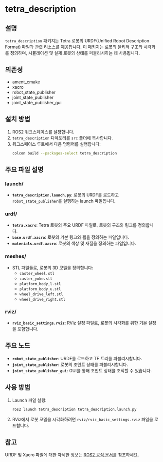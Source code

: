 # tetra_description

## 설명
`tetra_description` 패키지는 Tetra 로봇의 URDF(Unified Robot Description Format) 파일과 관련 리소스를 제공합니다. 이 패키지는 로봇의 물리적 구조와 시각화를 정의하며, 시뮬레이션 및 실제 로봇의 상태를 퍼블리시하는 데 사용됩니다.

## 의존성
- ament_cmake
- xacro
- robot_state_publisher
- joint_state_publisher
- joint_state_publisher_gui

## 설치 방법
1. ROS2 워크스페이스를 설정합니다.
2. `tetra_description` 디렉토리를 `src` 폴더에 복사합니다.
3. 워크스페이스 루트에서 다음 명령어를 실행합니다:
   ```bash
   colcon build --packages-select tetra_description
   ```

## 주요 파일 설명
### launch/
- **`tetra_description.launch.py`**: 로봇의 URDF를 로드하고 `robot_state_publisher`를 실행하는 launch 파일입니다.

### urdf/
- **`tetra.xacro`**: Tetra 로봇의 주요 URDF 파일로, 로봇의 구조와 링크를 정의합니다.
- **`base.urdf.xacro`**: 로봇의 기본 링크와 휠을 정의하는 파일입니다.
- **`materials.urdf.xacro`**: 로봇의 색상 및 재질을 정의하는 파일입니다.

### meshes/
- STL 파일들로, 로봇의 3D 모델을 정의합니다:
  - `caster_wheel.stl`
  - `caster_yoke.stl`
  - `platform_body_l.stl`
  - `platform_body_u.stl`
  - `wheel_drive_left.stl`
  - `wheel_drive_right.stl`

### rviz/
- **`rviz_basic_settings.rviz`**: RViz 설정 파일로, 로봇의 시각화를 위한 기본 설정을 포함합니다.

## 주요 노드
- **`robot_state_publisher`**: URDF를 로드하고 TF 트리를 퍼블리시합니다.
- **`joint_state_publisher`**: 로봇의 조인트 상태를 퍼블리시합니다.
- **`joint_state_publisher_gui`**: GUI를 통해 조인트 상태를 조작할 수 있습니다.

## 사용 방법
1. Launch 파일 실행:
   ```bash
   ros2 launch tetra_description tetra_description.launch.py
   ```
2. RViz에서 로봇 모델을 시각화하려면 `rviz/rviz_basic_settings.rviz` 파일을 로드합니다.

## 참고
URDF 및 Xacro 파일에 대한 자세한 정보는 [ROS2 공식 문서](https://docs.ros.org/en/foxy/Tutorials/URDF.html)를 참조하세요.
